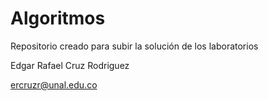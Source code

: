 # Algoritmos
Repositorio creado para subir la solución de los laboratorios

Edgar Rafael Cruz Rodriguez

ercruzr@unal.edu.co
